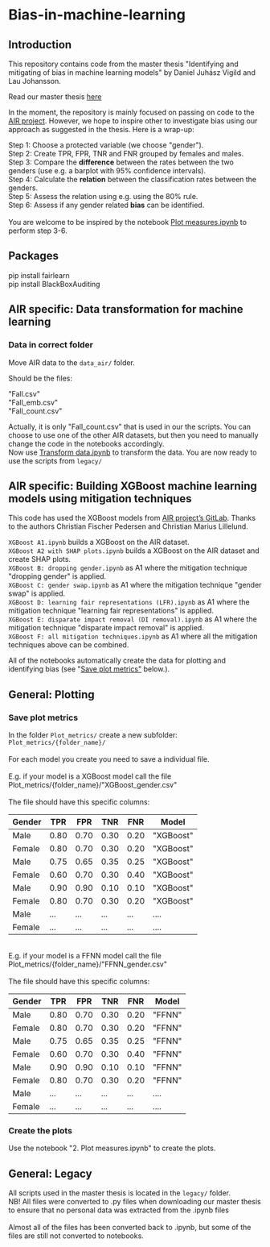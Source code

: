 # Bias-in-machine-learning

## Introduction

This repository contains code from the master thesis "Identifying and mitigating of bias in machine learning models" by Daniel Juhász Vigild and Lau Johansson.

Read our master thesis [here](https://github.com/LauJohansson/Bias-in-machine-learning/blob/main/Evaluation_of_bias_in_ML_algorithms_v31082021.pdf) <br />

In the moment, the repository is mainly focused on passing on code to the [AIR project](https://projekter.au.dk/air/). However, we hope to inspire other to investigate bias using our approach as suggested in the thesis. Here is a wrap-up:

Step 1: Choose a protected variable (we choose "gender").<br>
Step 2: Create TPR, FPR, TNR and FNR grouped by females and males.<br>
Step 3: Compare the **difference** between the rates between the two genders (use e.g. a barplot with 95% confidence intervals).<br>
Step 4: Calculate the **relation** between the classification rates between the genders.<br>
Step 5: Assess the relation using e.g. using the 80% rule. <br>
Step 6: Assess if any gender related **bias** can be identified.<br>
<br>
You are welcome to be inspired by the notebook [Plot measures.ipynb](https://github.com/LauJohansson/Bias-in-machine-learning/blob/main/Plot%20measures.ipynb) to perform step 3-6. 

## Packages

pip install fairlearn<br>
pip install BlackBoxAuditing<br>


## AIR specific: Data transformation for machine learning


### Data in correct folder
Move AIR data to the `data_air/` folder.

Should be the files:

"Fall.csv"<br>
"Fall_emb.csv"<br>
"Fall_count.csv"<br>

Actually, it is only "Fall_count.csv" that is used in our the scripts. You can choose to use one of the other AIR datasets, but then you need to manually change the code in the notebooks accordingly. 
<br>
Now use [Transform data.ipynb](https://github.com/LauJohansson/Bias-in-machine-learning/blob/main/Transform%20data.ipynb) to transform the data. You are now ready to use the scripts from `legacy/`


## AIR specific: Building XGBoost machine learning models using mitigation techniques

This code has used the XGBoost models from [AIR project’s GitLab](https://gitlab.au.dk/cfp/air). Thanks to the authors Christian Fischer Pedersen and Christian Marius Lillelund. <br>

`XGBoost A1.ipynb` builds a XGBoost on the AIR dataset.<br>
`XGBoost A2 with SHAP plots.ipynb` builds a XGBoost on the AIR dataset and create SHAP plots.<br>
`XGBoost B: dropping gender.ipynb` as A1 where the mitigation technique "dropping gender" is applied.<br>
`XGBoost C: gender swap.ipynb` as A1 where the mitigation technique "gender swap" is applied.<br>
`XGBoost D: learning fair representations (LFR).ipynb` as A1 where the mitigation technique "learning fair representations" is applied.<br>
`XGBoost E: disparate impact removal (DI removal).ipynb` as A1 where the mitigation technique "disparate impact removal" is applied.<br>
`XGBoost F: all mitigation techniques.ipynb` as A1 where all the mitigation techniques above can be combined. <br>

All of the notebooks automatically create the data for plotting and identifying bias (see "[Save plot metrics"](###Save-plot-metrics) below.). 

## General: Plotting 

### Save plot metrics

In the folder `Plot_metrics/` create a new subfolder: `Plot_metrics/{folder_name}/`<br>
<br>
For each model you create you need to save a individual file.<br>
<br>
E.g. if your model is a XGBoost model call the file Plot_metrics/{folder_name}/"XGBoost_gender.csv"<br>
<br>
The file should have this specific columns:

| Gender | TPR | FPR | TNR | FNR | Model     |
|--------|-----|-----|-----|-----|-----------|
| Male   | 0.80 | 0.70 | 0.30 | 0.20 | "XGBoost" |
| Female | 0.80 | 0.70 | 0.30 | 0.20 | "XGBoost" |
| Male   | 0.75 | 0.65 | 0.35 | 0.25 | "XGBoost" |
| Female | 0.60 | 0.70 | 0.30 | 0.40 | "XGBoost" |
| Male   | 0.90 | 0.90 | 0.10 | 0.10 | "XGBoost" |
| Female | 0.80 | 0.70 | 0.30 | 0.20 | "XGBoost" |
| Male   | ...  | ...  | ...  | ...  | ....   |
| Female | ...  | ...  | ...  | ...  | ....   |
<br>
E.g. if your model is a FFNN model call the file Plot_metrics/{folder_name}/"FFNN_gender.csv"<br>
<br>
The file should have this specific columns:<br>

| Gender | TPR | FPR | TNR | FNR | Model     |
|--------|-----|-----|-----|-----|-----------|
| Male   | 0.80 | 0.70 | 0.30 | 0.20 | "FFNN" |
| Female | 0.80 | 0.70 | 0.30 | 0.20 | "FFNN" |
| Male   | 0.75 | 0.65 | 0.35 | 0.25 | "FFNN" |
| Female | 0.60 | 0.70 | 0.30 | 0.40 | "FFNN" |
| Male   | 0.90 | 0.90 | 0.10 | 0.10 | "FFNN" |
| Female | 0.80 | 0.70 | 0.30 | 0.20 | "FFNN" |
| Male   | ...  | ...  | ...  | ...  | ....   |
| Female | ...  | ...  | ...  | ...  | ....   |



### Create the plots
Use the notebook "2. Plot measures.ipynb" to create the plots. 


## General: Legacy
All scripts used in the master thesis is located in the `legacy/` folder.<br>
NB! All files were converted to .py files when downloading our master thesis to ensure that no personal data was extracted from the .ipynb files<br>
<br>
Almost all of the files has been converted back to .ipynb, but some of the files are still not converted to notebooks.






